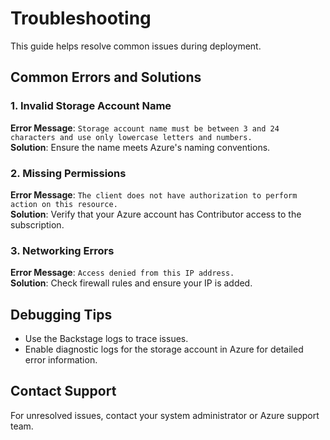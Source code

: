 # Troubleshooting

This guide helps resolve common issues during deployment.

## Common Errors and Solutions

### 1. Invalid Storage Account Name
**Error Message**: `Storage account name must be between 3 and 24 characters and use only lowercase letters and numbers.`  
**Solution**: Ensure the name meets Azure's naming conventions.

### 2. Missing Permissions
**Error Message**: `The client does not have authorization to perform action on this resource.`  
**Solution**: Verify that your Azure account has Contributor access to the subscription.

### 3. Networking Errors
**Error Message**: `Access denied from this IP address.`  
**Solution**: Check firewall rules and ensure your IP is added.

## Debugging Tips
- Use the Backstage logs to trace issues.
- Enable diagnostic logs for the storage account in Azure for detailed error information.

## Contact Support
For unresolved issues, contact your system administrator or Azure support team.